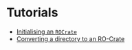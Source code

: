# Tutorials

- [Initialising an `ROCrate`](initialising.md)
- [Converting a directory to an RO-Crate](converting.md)